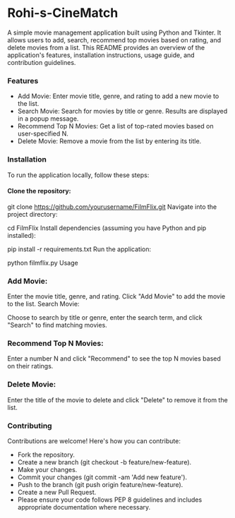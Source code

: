 # Rohi-s-CineMatch

A simple movie management application built using Python and Tkinter. It allows users to add, search, recommend top movies based on rating, and delete movies from a list. This README provides an overview of the application's features, installation instructions, usage guide, and contribution guidelines.

### Features
* Add Movie: Enter movie title, genre, and rating to add a new movie to the list.
* Search Movie: Search for movies by title or genre. Results are displayed in a popup message.
* Recommend Top N Movies: Get a list of top-rated movies based on user-specified N.
* Delete Movie: Remove a movie from the list by entering its title.

### Installation
To run the application locally, follow these steps:

#### Clone the repository:
git clone https://github.com/yourusername/FilmFlix.git
Navigate into the project directory:

cd FilmFlix
Install dependencies (assuming you have Python and pip installed):

pip install -r requirements.txt
Run the application:

python filmflix.py
Usage

### Add Movie:

Enter the movie title, genre, and rating. Click "Add Movie" to add the movie to the list.
Search Movie:

Choose to search by title or genre, enter the search term, and click "Search" to find matching movies.

### Recommend Top N Movies:

Enter a number N and click "Recommend" to see the top N movies based on their ratings.
### Delete Movie:

Enter the title of the movie to delete and click "Delete" to remove it from the list.

### Contributing
Contributions are welcome! Here's how you can contribute:

* Fork the repository.
* Create a new branch (git checkout -b feature/new-feature).
* Make your changes.
* Commit your changes (git commit -am 'Add new feature').
* Push to the branch (git push origin feature/new-feature).
* Create a new Pull Request.
* Please ensure your code follows PEP 8 guidelines and includes appropriate documentation where necessary.
